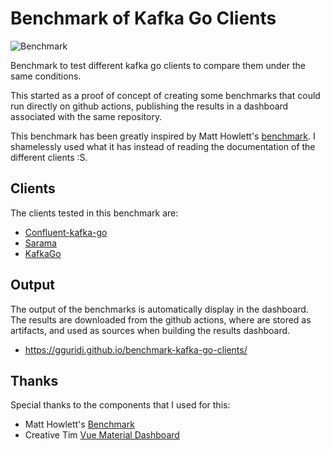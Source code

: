 # Benchmark of Kafka Go Clients

![Benchmark](https://github.com/gguridi/benchmark-kafka-go-clients/workflows/Benchmark/badge.svg?branch=master)

Benchmark to test different kafka go clients to compare them under the same conditions.

This started as a proof of concept of creating some benchmarks that could run directly
on github actions, publishing the results in a dashboard associated with the same repository.

This benchmark has been greatly inspired by Matt Howlett's [benchmark](https://gist.github.com/mhowlett/e9491aad29817aeda6003c3404874b35). I shamelessly used what it has instead of reading the documentation of the different clients :S.

## Clients

The clients tested in this benchmark are:

- [Confluent-kafka-go](github.com/confluentinc/confluent-kafka-go)
- [Sarama](github.com/Shopify/sarama)
- [KafkaGo](github.com/segmentio/kafka-go)

## Output

The output of the benchmarks is automatically display in the dashboard. The results
are downloaded from the github actions, where are stored as artifacts, and used
as sources when building the results dashboard.

- https://gguridi.github.io/benchmark-kafka-go-clients/

## Thanks

Special thanks to the components that I used for this:

- Matt Howlett's [Benchmark](https://gist.github.com/mhowlett/e9491aad29817aeda6003c3404874b35)
- Creative Tim [Vue Material Dashboard](https://www.creative-tim.com/product/vue-material-dashboard)
